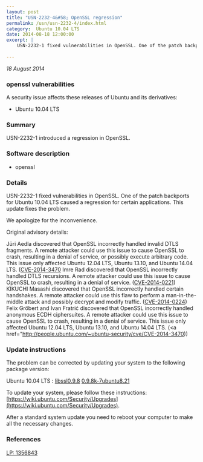 ```yaml
---
layout: post
title: "USN-2232-4&#58; OpenSSL regression"
permalink: /usn/usn-2232-4/index.html
category:  Ubuntu 10.04 LTS
date: 2014-08-18 12:00:00
excerpt: |
    USN-2232-1 fixed vulnerabilities in OpenSSL. One of the patch backports for Ubuntu 10.04 LTS caused a regression for certain applications. This update fixes the problem.
    
--- 
```

 
 

*18 August 2014*

### openssl vulnerabilities

A security issue affects these releases of Ubuntu and its derivatives:

* Ubuntu 10.04 LTS

### Summary

USN-2232-1 introduced a regression in OpenSSL. 

### Software description

* openssl 

### Details

USN-2232-1 fixed vulnerabilities in OpenSSL. One of the patch backports for Ubuntu 10.04 LTS caused a regression for certain applications. This update fixes the problem.

We apologize for the inconvenience.

Original advisory details:

 Jüri Aedla discovered that OpenSSL incorrectly handled invalid DTLS fragments. A remote attacker could use this issue to cause OpenSSL to crash, resulting in a denial of service, or possibly execute arbitrary code. This issue only affected Ubuntu 12.04 LTS, Ubuntu 13.10, and Ubuntu 14.04 LTS. ([CVE-2014-3470](http://people.ubuntu.com/~ubuntu-security/cve/CVE-2014-0195">CVE-2014-0195</a>) Imre Rad discovered that OpenSSL incorrectly handled DTLS recursions. A remote attacker could use this issue to cause OpenSSL to crash, resulting in a denial of service. (<a href="http://people.ubuntu.com/~ubuntu-security/cve/CVE-2014-0221">CVE-2014-0221</a>) KIKUCHI Masashi discovered that OpenSSL incorrectly handled certain handshakes. A remote attacker could use this flaw to perform a man-in-the-middle attack and possibly decrypt and modify traffic. (<a href="http://people.ubuntu.com/~ubuntu-security/cve/CVE-2014-0224">CVE-2014-0224</a>) Felix Gröbert and Ivan Fratrić discovered that OpenSSL incorrectly handled anonymous ECDH ciphersuites. A remote attacker could use this issue to cause OpenSSL to crash, resulting in a denial of service. This issue only affected Ubuntu 12.04 LTS, Ubuntu 13.10, and Ubuntu 14.04 LTS. (<a href="http://people.ubuntu.com/~ubuntu-security/cve/CVE-2014-3470)) 

### Update instructions

The problem can be corrected by updating your system to the following package version:

Ubuntu 10.04 LTS
 : [libssl0.9.8](https://launchpad.net/ubuntu/+source/openssl) <span> [0.9.8k-7ubuntu8.21](https://launchpad.net/ubuntu/+source/openssl/0.9.8k-7ubuntu8.21) </span> 

To update your system, please follow these instructions: [https://wiki.ubuntu.com/Security/Upgrades](https://wiki.ubuntu.com/Security/Upgrades).

After a standard system update you need to reboot your computer to make all the necessary changes. 

### References

 
 [LP: 1356843](https://launchpad.net/bugs/1356843)
 

